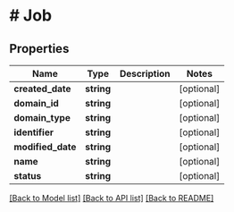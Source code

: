 # # Job

## Properties

Name | Type | Description | Notes
------------ | ------------- | ------------- | -------------
**created_date** | **string** |  | [optional]
**domain_id** | **string** |  | [optional]
**domain_type** | **string** |  | [optional]
**identifier** | **string** |  | [optional]
**modified_date** | **string** |  | [optional]
**name** | **string** |  | [optional]
**status** | **string** |  | [optional]

[[Back to Model list]](../../README.md#models) [[Back to API list]](../../README.md#endpoints) [[Back to README]](../../README.md)
